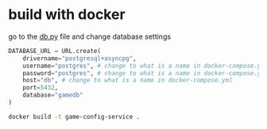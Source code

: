 build with docker 
====================
go to the [db.py](db.py) file and change database settings
```python 
DATABASE_URL = URL.create(
    drivername="postgresql+asyncpg",
    username="postgres", # change to what is a name in docker-compose.yml
    password="postgres", # change to what is a name in docker-compose.yml
    host="db", # change to what is a name in docker-compose.yml
    port=5432,
    database="gamedb"
)
``` 
```bash 
docker build -t game-config-service .
``` 
